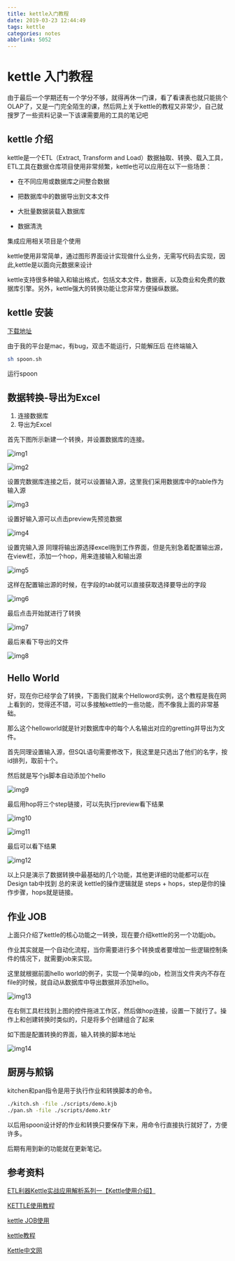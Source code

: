 ```yaml
---
title: kettle入门教程
date: 2019-03-23 12:44:49
tags: kettle
categories: notes
abbrlink: 5052
---
```


# kettle 入门教程

由于最后一个学期还有一个学分不够，就得再休一门课，看了看课表也就只能挑个OLAP了，又是一门完全陌生的课，然后网上关于kettle的教程又非常少，自己就搜罗了一些资料记录一下该课需要用的工具的笔记吧

<!-- more -->

## kettle 介绍

kettle是一个ETL（Extract, Transform and Load）数据抽取、转换、载入工具，ETL工具在数据仓库项目使用非常频繁，kettle也可以应用在以下一些场景：

- 在不同应用或数据库之间整合数据

- 把数据库中的数据导出到文本文件

- 大批量数据装载入数据库

- 数据清洗

集成应用相关项目是个使用

kettle使用非常简单，通过图形界面设计实现做什么业务，无需写代码去实现，因此,kettle是以面向元数据来设计

kettle支持很多种输入和输出格式，包括文本文件，数据表，以及商业和免费的数据库引擎。另外，kettle强大的转换功能让您非常方便操纵数据。

## kettle 安装

[下载地址](https://community.hitachivantara.com/docs/DOC-1009855)

由于我的平台是mac，有bug，双击不能运行，只能解压后 在终端输入

```bash
sh spoon.sh
```

运行spoon

## 数据转换-导出为Excel

1. 连接数据库
2. 导出为Excel
  

首先下图所示新建一个转换，并设置数据库的连接。

![img1](kettle入门教程/kettle-1.png)

![img2](kettle入门教程/kettle-2.png)

设置完数据库连接之后，就可以设置输入源，这里我们采用数据库中的table作为输入源

![img3](kettle入门教程/kettle-3.png)

设置好输入源可以点击preview先预览数据

![img4](kettle入门教程/kettle-4.png)

设置完输入源 同理将输出源选择excel拖到工作界面，但是先别急着配置输出源，在view栏，添加一个hop，用来连接输入和输出源

![img5](kettle入门教程/kettle-5.png)

这样在配置输出源的时候，在字段的tab就可以直接获取选择要导出的字段

![img6](kettle入门教程/kettle-6.png)

最后点击开始就进行了转换

![img7](kettle入门教程/kettle-7.png)

最后来看下导出的文件

![img8](kettle入门教程/kettle-8.png)

## Hello World

好，现在你已经学会了转换，下面我们就来个Helloword实例，这个教程是我在网上看到的，觉得还不错，可以多接触kettle的一些功能，而不像我上面的非常基础。

那么这个helloworld就是针对数据库中的每个人名输出对应的gretting并导出为文件。

首先同理设置输入源，但SQL语句需要修改下，我这里是只选出了他们的名字，按id排列，取前十个。

然后就是写个js脚本自动添加个hello

![img9](kettle入门教程/kettle-9.png)

最后用hop将三个step链接，可以先执行preview看下结果

![img10](kettle入门教程/kettle-10.png)

![img11](kettle入门教程/kettle-11.png)

最后可以看下结果

![img12](kettle入门教程/kettle-12.png)

以上只是演示了数据转换中最基础的几个功能，其他更详细的功能都可以在Design tab中找到
总的来说 kettle的操作逻辑就是 steps + hops，step是你的操作步骤，hops就是链接。

## 作业 JOB

上面只介绍了kettle的核心功能之一转换，现在要介绍kettle的另一个功能job。

作业其实就是一个自动化流程，当你需要进行多个转换或者要增加一些逻辑控制条件的情况下，就需要job来实现。

这里就根据前面hello world的例子，实现一个简单的job，检测当文件夹内不存在file的时候，就自动从数据库中导出数据并添加hello。

![img13](kettle入门教程/kettle-13.png)

在右侧工具栏找到上图的控件拖进工作区，然后做hop连接，设置一下就行了。操作上和创建转换时类似的，只是将多个创建组合了起来

如下图是配置转换的界面，输入转换的脚本地址

![img14](kettle入门教程/kettle-14.png)


## 厨房与煎锅

kitchen和pan指令是用于执行作业和转换脚本的命令。

```zsh
./kitch.sh -file ./scripts/demo.kjb
./pan.sh -file ./scripts/demo.ktr
```

以后用spoon设计好的作业和转换只要保存下来，用命令行直接执行就好了，方便许多。

后期有用到新的功能就在更新笔记。

## 参考资料

[ETL利器Kettle实战应用解析系列一【Kettle使用介绍】](http://www.cnblogs.com/limengqiang/archive/2013/01/16/KettleApply1.html#syzj)

[KETTLE使用教程](https://blog.csdn.net/u012637358/article/details/82593492)

[kettle JOB使用](https://blog.csdn.net/neweastsun/article/details/38845795)

[kettle教程](https://ask.hellobi.com/blog/yuguiyang1990/category/1532)

[Kettle中文网](http://www.kettle.net.cn/)